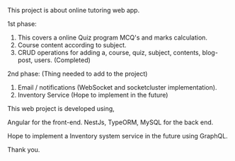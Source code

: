 This project is about online tutoring web app.

1st phase:

1) This covers a online Quiz program MCQ's and marks calculation.
2) Course content according to subject.
3) CRUD operations for adding a, course, quiz, subject, contents, blog-post, users.
(Completed)

2nd phase: (Thing needed to add to the project)

1) Email / notifications (WebSocket and socketcluster implementation).
2) Inventory Service
(Hope to implement in the future)

This web project is developed using,

Angular for the front-end.
NestJs, TypeORM, MySQL for the back end.

Hope to implement a Inventory system service in the future using GraphQL.

Thank you.